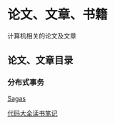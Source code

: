 # 论文、文章、书籍
计算机相关的论文及文章

## 论文、文章目录
### 分布式事务
[Sagas](distributedTransaction/sagas/sagas.md)

[代码大全读书笔记](readingNotes/代码大全2/代码大全.md)